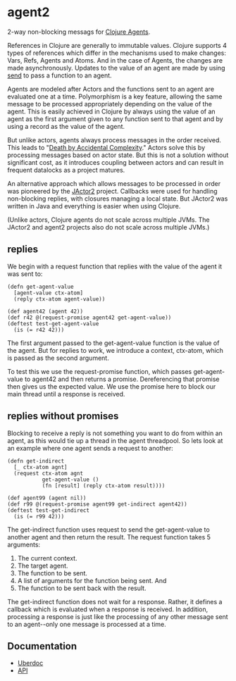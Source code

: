# agent2
2-way non-blocking messags for [Clojure Agents](http://clojure.org/agents).

References in Clojure are generally to immutable values. Clojure
supports 4 types of references which differ in the mechanisms used
to make changes: Vars, Refs, Agents and Atoms. And in the case of 
Agents, the changes are made asynchronously. Updates to the value
of an agent are made by using 
[send](http://clojure.github.io/clojure/clojure.core-api.html#clojure.core/send) 
to pass a function to an agent.

Agents are modeled after Actors and the functions sent to an agent are 
evaluated one at a time. Polymorphism is a key feature, allowing
the same message to be processed appropriately depending on the value
of the agent. This is easily achieved in Clojure by always using the value of
an agent as the first argument given to any function sent to that agent
and by using a record as the value of the agent.

But unlike actors, agents always process messages in the order received.
This leads to 
"[Death by Accidental Complexity](http://www.infoq.com/presentations/Death-by-Accidental-Complexity)."
Actors solve this by processing messages based on actor state.
But this is not a solution without significant cost, as it introduces
coupling between actors and can result in frequent datalocks as a
project matures.

An alternative approach which allows messages to be processed in order was
pioneered by the 
[JActor2](https://github.com/laforge49/JActor2) 
project. Callbacks were used for handling non-blocking replies, with closures
managing a local state. But JActor2 was written in Java and everything
is easier when using Clojure.

(Unlike actors, Clojure agents do not scale across multiple JVMs. 
The JActor2 and agent2 projects also do not scale across multiple JVMs.)

## replies

We begin with a request function that replies with the value of the agent it was sent to:

    (defn get-agent-value
      [agent-value ctx-atom]
      (reply ctx-atom agent-value))

    (def agent42 (agent 42))
    (def r42 @(request-promise agent42 get-agent-value))
    (deftest test-get-agent-value
      (is (= r42 42)))

The first argument passed to the get-agent-value function is the value of the agent.
But for replies to work, we introduce a context, ctx-atom, which is passed as the
second argument.

To test this we use the request-promise function, which passes get-agent-value to 
agent42 and then returns a promise. Dereferencing that promise then gives us the
expected value. We use the promise here to block our main thread until a response is
received.

## replies without promises

Blocking to receive a reply is not something you want to do from
within an agent, as this would tie up a thread in the agent threadpool.
So lets look at an example where one agent sends a request to another:

    (defn get-indirect
      [_ ctx-atom agnt]
      (request ctx-atom agnt
               get-agent-value ()
               (fn [result] (reply ctx-atom result))))

    (def agent99 (agent nil))
    (def r99 @(request-promise agent99 get-indirect agent42))
    (deftest test-get-indirect
      (is (= r99 42)))

The get-indirect function uses request to send the get-agent-value
to another agent and then return the result. The request function
takes 5 arguments:

  1. The current context.
  1. The target agent.
  1. The function to be sent.
  1. A list of arguments for the function being sent. And
  1. The function to be sent back with the result.
  
The get-indirect function does not wait for a response. Rather,
it defines a callback which is evaluated when a response is 
received. In addition, processing a response is just like the processing
of any other message sent to an agent--only one message is processed at
a time.

## Documentation

  - [Uberdoc](http://www.agilewiki.org/projects/agent2/uberdoc.html)
  - [API](http://www.agilewiki.org/projects/agent2/doc/index.html)
  